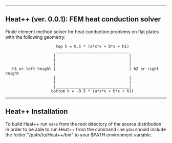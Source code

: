 -----------------------------------------------------------
  Heat++ (ver. 0.0.1): FEM heat conduction solver
-----------------------------------------------------------

Finite element method solver for heat conduction problems on flat plates with
the following geometry:

```
                      top h = 0.5 * (a*x*x + b*x + h1)
                      ________________________________
                     |                                |
                     |                                |
                     |                                |
   h1 or left height |                                | h2 or right height
                     |                                |       
                     |                                |
                     |________________________________|
                    bottom h = -0.5 * (a*x*x + b*x + h1)
```

---------------------------------------------------
  Heat++ Installation
---------------------------------------------------

To build Heat++ run `make` from the root directory of the source distribution.
In order to be able to run Heat++ from the command line you should include the
folder "/path/to/Heat++/bin" to your $PATH environment variable.
